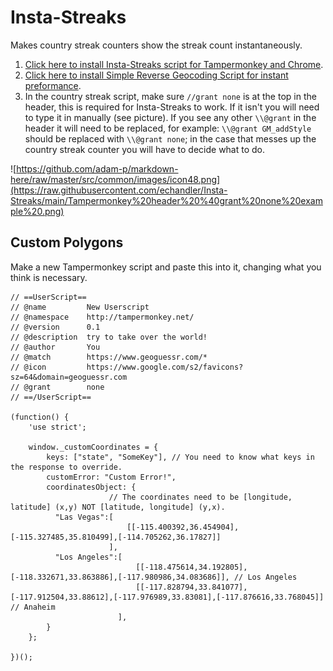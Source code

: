 # Insta-Streaks
Makes country streak counters show the streak count instantaneously.

1. [Click here to install Insta-Streaks script for Tampermonkey and Chrome](https://github.com/echandler/Insta-Streaks/raw/main/instaStreaks.user.js).
2. [Click here to install Simple Reverse Geocoding Script for instant preformance](https://github.com/echandler/Simple-Reverse-Geocoding-Script/raw/main/reverseGeocodingScript.user.js).
3. In the country streak script, make sure ```//grant none``` is at the top in the header, this is required for Insta-Streaks to work. If it isn't you will need to type it in manually (see picture). If you see any other ```\\@grant``` in the header it will need to be replaced, for example: ```\\@grant GM_addStyle``` should be replaced with ```\\@grant none```; in the case that messes up the country streak counter you will have to decide what to do.

![https://github.com/adam-p/markdown-here/raw/master/src/common/images/icon48.png](https://raw.githubusercontent.com/echandler/Insta-Streaks/main/Tampermonkey%20header%20%40grant%20none%20example%20.png)

## Custom Polygons

Make a new Tampermonkey script and paste this into it, changing what you think is necessary.

```
// ==UserScript==
// @name         New Userscript
// @namespace    http://tampermonkey.net/
// @version      0.1
// @description  try to take over the world!
// @author       You
// @match        https://www.geoguessr.com/*
// @icon         https://www.google.com/s2/favicons?sz=64&domain=geoguessr.com
// @grant        none
// ==/UserScript==

(function() {
    'use strict';

    window._customCoordinates = {
        keys: ["state", "SomeKey"], // You need to know what keys in the response to override.
        customError: "Custom Error!",
        coordinatesObject: {
                      // The coordinates need to be [longitude, latitude] (x,y) NOT [latitude, longitude] (y,x).
          "Las Vegas":[ 
                          [[-115.400392,36.454904],[-115.327485,35.810499],[-114.705262,36.17827]]
                      ],
          "Los Angeles":[
                            [[-118.475614,34.192805],[-118.332671,33.863886],[-117.980986,34.083686]], // Los Angeles
                            [[-117.828794,33.841077],[-117.912504,33.88612],[-117.976989,33.83081],[-117.876616,33.768045]] // Anaheim
                        ],
        }
    };
    
})();
```

